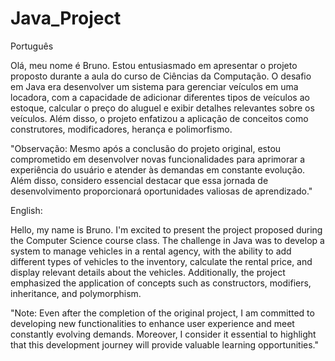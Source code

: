 # Java_Project

Português

Olá, meu nome é Bruno. Estou entusiasmado em apresentar o projeto proposto durante a aula do curso de Ciências da Computação. O desafio em Java era desenvolver um sistema para gerenciar veículos em uma locadora, com a capacidade de adicionar diferentes tipos de veículos ao estoque, calcular o preço do aluguel e exibir detalhes relevantes sobre os veículos. Além disso, o projeto enfatizou a aplicação de conceitos como construtores, modificadores, herança e polimorfismo.

"Observação: Mesmo após a conclusão do projeto original, estou comprometido em desenvolver novas funcionalidades para aprimorar a experiência do usuário e atender às demandas em constante evolução. Além disso, considero essencial destacar que essa jornada de desenvolvimento proporcionará oportunidades valiosas de aprendizado."

English:

Hello, my name is Bruno. I'm excited to present the project proposed during the Computer Science course class. The challenge in Java was to develop a system to manage vehicles in a rental agency, with the ability to add different types of vehicles to the inventory, calculate the rental price, and display relevant details about the vehicles. Additionally, the project emphasized the application of concepts such as constructors, modifiers, inheritance, and polymorphism.

"Note: Even after the completion of the original project, I am committed to developing new functionalities to enhance user experience and meet constantly evolving demands. Moreover, I consider it essential to highlight that this development journey will provide valuable learning opportunities."


